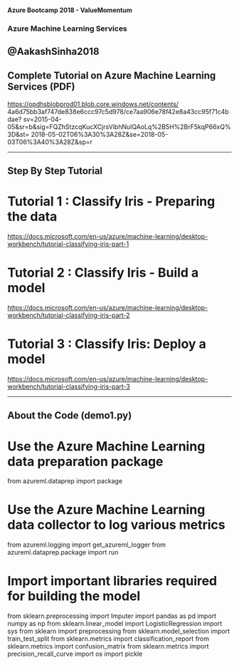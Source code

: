 #### Azure Bootcamp 2018 - ValueMomentum
### Azure Machine Learning Services

## @AakashSinha2018

## Complete Tutorial on Azure Machine Learning Services (PDF)

https://opdhsblobprod01.blob.core.windows.net/contents/
4a6d75bb3af747de838e6ccc97c5d978/ce7aa906e78f42e8a43cc95f71c4bdae?
sv=2015-04-05&sr=b&sig=FQZhStzcqKucXCjrsVibhNulQAoLq%2B5H%2BrF5kqP66xQ%3D&st=
2018-05-02T06%3A30%3A28Z&se=2018-05-03T06%3A40%3A28Z&sp=r

______________________________________________________________________________________________________________

## Step By Step Tutorial 


# Tutorial 1 : Classify Iris - Preparing the data

https://docs.microsoft.com/en-us/azure/machine-learning/desktop-workbench/tutorial-classifying-iris-part-1

# Tutorial 2 : Classify Iris - Build a model

https://docs.microsoft.com/en-us/azure/machine-learning/desktop-workbench/tutorial-classifying-iris-part-2

# Tutorial 3 : Classify Iris: Deploy a model

https://docs.microsoft.com/en-us/azure/machine-learning/desktop-workbench/tutorial-classifying-iris-part-3

______________________________________________________________________________________________________________

## About the Code (demo1.py)

# Use the Azure Machine Learning data preparation package
from azureml.dataprep import package


# Use the Azure Machine Learning data collector to log various metrics
from azureml.logging import get_azureml_logger
from azureml.dataprep.package import run

# Import important libraries required for building the model
from sklearn.preprocessing import Imputer
import pandas as pd
import numpy as np
from sklearn.linear_model import LogisticRegression
import sys
from sklearn import preprocessing
from sklearn.model_selection import train_test_split
from sklearn.metrics import classification_report
from sklearn.metrics import confusion_matrix
from sklearn.metrics import precision_recall_curve
import os
import pickle

